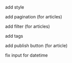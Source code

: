 add style

add pagination (for articles)

add filter (for articles)

add tags

add publish button (for article)

fix input for datetime
